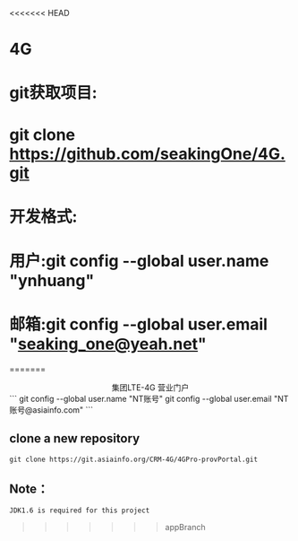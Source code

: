 <<<<<<< HEAD
# 4G
# git获取项目:
# git clone https://github.com/seakingOne/4G.git
# 开发格式:
# 用户:git config --global user.name "ynhuang"
# 邮箱:git config --global user.email "seaking_one@yeah.net"
=======
<center>集团LTE-4G 营业门户</center>
```
git config --global user.name "NT账号"
git config --global user.email "NT账号@asiainfo.com"
```

clone a new repository
-----------------------
```
git clone https://git.asiainfo.org/CRM-4G/4GPro-provPortal.git
```

Note：
-----------------------
```
JDK1.6 is required for this project
```
>>>>>>> appBranch
